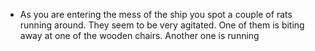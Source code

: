 - As you are entering the mess of the ship you spot a couple of rats running around. They seem to be very agitated. One of them is biting away at one of the wooden chairs. Another one is running